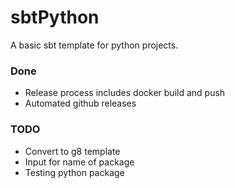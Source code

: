 # sbtPython

A basic sbt template for python projects.

### Done
- Release process includes docker build and push
- Automated github releases

### TODO
- Convert to g8 template
- Input for name of package
- Testing python package

